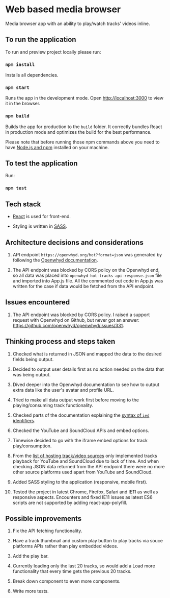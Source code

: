 # Web based media browser

Media browser app with an ability to play/watch tracks' videos inline.

## To run the application

To run and preview project locally please run:

### `npm install`

Installs all dependencies.

### `npm start`

Runs the app in the development mode.
Open [http://localhost:3000](http://localhost:3000) to view it in the browser.

### `npm build`

Builds the app for production to the `build` folder.
It correctly bundles React in production mode and optimizes the build for the best performance.

Please note that before running those npm commands above you need to have [Node.js and npm](https://nodejs.org/en/download/) installed on your machine. 

## To test the application

Run: 

### `npm test`

## Tech stack

* [React](https://reactjs.org/docs/getting-started.html) is used for front-end.

* Styling is written in [SASS](https://sass-lang.com/guide).

## Architecture decisions and considerations

1. API endpoint `https://openwhyd.org/hot?format=json` was generated by following the [Openwhyd documentation](https://openwhyd.github.io/openwhyd/API#hot-tracks).

1. The API endpoint was blocked by CORS policy on the Openwhyd end, so all data was placed into `openwhyd-hot-tracks-api-response.json` file and imported into App.js file. All the commented out code in App.js was written for the case if data would be fetched from the API endpoint.

## Issues encountered

1. The API endpoint was blocked by CORS policy. I raised a support request with Openwhyd on Github, but never got an answer: https://github.com/openwhyd/openwhyd/issues/331.

## Thinking process and steps taken

1. Checked what is returned in JSON and mapped the data to the desired fields being output.

1. Decided to output user details first as no action needed on the data that was being output.

1. Dived deeper into the Openwhyd documentation to see how to output extra data like the user's avatar and profile URL.

1. Tried to make all data output work first before moving to the playing/consuming track functionality.

1. Checked parts of the documentation explaining the [syntax of `ied` identifiers](https://openwhyd.github.io/openwhyd/API#syntax-of-eid-identifiers).

1. Checked the YouTube and SoundCloud APIs and embed options.

1. Timewise decided to go with the iframe embed options for track play/consumption.

1. From the [list of hosting track/video sources](https://openwhyd.github.io/openwhyd/API#syntax-of-eid-identifiers) only implemented tracks playback for YouTube and SoundCloud due to lack of time. And when checking JSON data returned from the API endpoint there were no more other source platforms used apart from YouTube and SoundCloud.

1. Added SASS styling to the application (responsive, mobile first).

1. Tested the project in latest Chrome, Firefox, Safari and IE11 as well as responsive aspects. Encounters and fixed IE11 issues as latest ES6 scripts are not supported by adding react-app-polyfill.

## Possible improvements

1. Fix the API fetching functionality.
 
1. Have a track thumbnail and custom play button to play tracks via souce platforms APIs rather than play embedded videos.

1. Add the play bar.

1. Currently loading only the last 20 tracks, so would add a Load more functionality that every time gets the previous 20 tracks.

1. Break down <Track> component to even more components.

1. Write more tests.